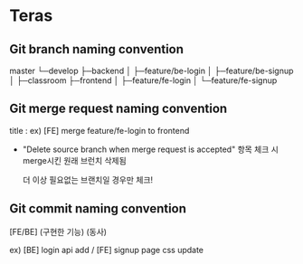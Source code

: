 # Teras

## Git branch naming convention

 master
└─develop
    ├─backend
    │  ├─feature/be-login
    │  ├─feature/be-signup
    │  ├─classroom
    ├─frontend
    │  ├─feature/fe-login
    │  └─feature/fe-signup


## Git merge request naming convention

title : ex) [FE] merge feature/fe-login to frontend

* "Delete source branch when merge request is accepted" 항목 체크 시 merge시킨 원래 브런치 삭제됨

    더 이상 필요없는 브랜치일 경우만 체크!

## Git commit naming convention

[FE/BE] (구현한 기능) (동사)

ex) [BE] login api add / [FE] signup page css update
